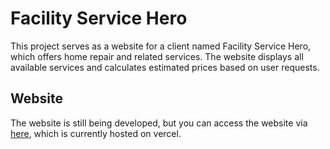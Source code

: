 # Facility Service Hero

This project serves as a website for a client named Facility Service Hero, which offers home repair and related services. The website displays all available services and calculates estimated prices based on user requests.

## Website

The website is still being developed, but you can access the website via [here](https://facility-service-hero-project.vercel.app/home), which is currently hosted on vercel.

